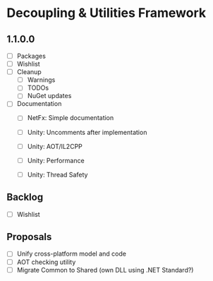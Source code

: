 # Decoupling & Utilities Framework

## 1.1.0.0

- [ ] Packages
- [ ] Wishlist
- [ ] Cleanup
  - [ ] Warnings
  - [ ] TODOs
  - [ ] NuGet updates
- [ ] Documentation
  - [ ] NetFx: Simple documentation
  - [ ] Unity: Uncomments after implementation
  - [ ] Unity: AOT/IL2CPP
  - [ ] Unity: Performance
  - [ ] Unity: Thread Safety


## Backlog

- [ ] Wishlist

## Proposals

- [ ] Unify cross-platform model and code
- [ ] AOT checking utility
- [ ] Migrate Common to Shared (own DLL using .NET Standard?)
